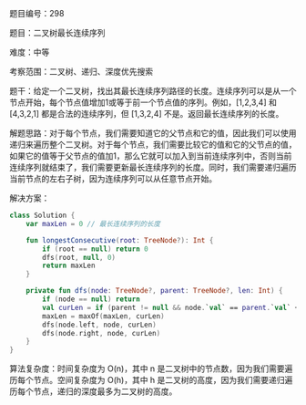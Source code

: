 题目编号：298

题目：二叉树最长连续序列

难度：中等

考察范围：二叉树、递归、深度优先搜索

题干：给定一个二叉树，找出其最长连续序列路径的长度。连续序列可以是从一个节点开始，每个节点值增加1或等于前一个节点值的序列。例如，[1,2,3,4] 和 [4,3,2,1] 都是合法的连续序列，但 [1,3,2,4] 不是。返回最长连续序列的长度。

解题思路：对于每个节点，我们需要知道它的父节点和它的值，因此我们可以使用递归来遍历整个二叉树。对于每个节点，我们需要比较它的值和它的父节点的值，如果它的值等于父节点的值加1，那么它就可以加入到当前连续序列中，否则当前连续序列就结束了，我们需要更新最长连续序列的长度。同时，我们需要递归遍历当前节点的左右子树，因为连续序列可以从任意节点开始。

解决方案：

```kotlin
class Solution {
    var maxLen = 0 // 最长连续序列的长度

    fun longestConsecutive(root: TreeNode?): Int {
        if (root == null) return 0
        dfs(root, null, 0)
        return maxLen
    }

    private fun dfs(node: TreeNode?, parent: TreeNode?, len: Int) {
        if (node == null) return
        val curLen = if (parent != null && node.`val` == parent.`val` + 1) len + 1 else 1
        maxLen = maxOf(maxLen, curLen)
        dfs(node.left, node, curLen)
        dfs(node.right, node, curLen)
    }
}
```

算法复杂度：时间复杂度为 O(n)，其中 n 是二叉树中的节点数，因为我们需要遍历每个节点。空间复杂度为 O(h)，其中 h 是二叉树的高度，因为我们需要递归遍历每个节点，递归的深度最多为二叉树的高度。